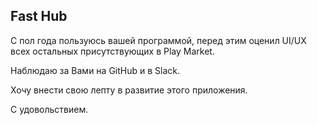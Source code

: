 ## Fast Hub


С пол года пользуюсь вашей программой, перед этим оценил UI/UX всех остальных присутствующих в Play Market.


Наблюдаю за Вами на GitHub и в Slack.


Хочу внести свою лепту в развитие этого приложения.






С удовольствием.





